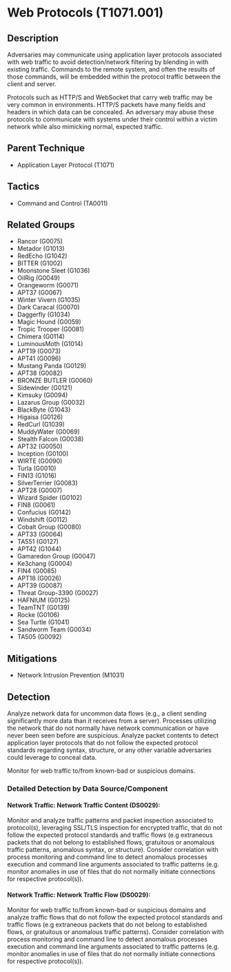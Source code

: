 # Web Protocols (T1071.001)

## Description
Adversaries may communicate using application layer protocols associated with web traffic to avoid detection/network filtering by blending in with existing traffic. Commands to the remote system, and often the results of those commands, will be embedded within the protocol traffic between the client and server. 

Protocols such as HTTP/S and WebSocket that carry web traffic may be very common in environments. HTTP/S packets have many fields and headers in which data can be concealed. An adversary may abuse these protocols to communicate with systems under their control within a victim network while also mimicking normal, expected traffic. 

## Parent Technique
- Application Layer Protocol (T1071)

## Tactics
- Command and Control (TA0011)

## Related Groups
- Rancor (G0075)
- Metador (G1013)
- RedEcho (G1042)
- BITTER (G1002)
- Moonstone Sleet (G1036)
- OilRig (G0049)
- Orangeworm (G0071)
- APT37 (G0067)
- Winter Vivern (G1035)
- Dark Caracal (G0070)
- Daggerfly (G1034)
- Magic Hound (G0059)
- Tropic Trooper (G0081)
- Chimera (G0114)
- LuminousMoth (G1014)
- APT19 (G0073)
- APT41 (G0096)
- Mustang Panda (G0129)
- APT38 (G0082)
- BRONZE BUTLER (G0060)
- Sidewinder (G0121)
- Kimsuky (G0094)
- Lazarus Group (G0032)
- BlackByte (G1043)
- Higaisa (G0126)
- RedCurl (G1039)
- MuddyWater (G0069)
- Stealth Falcon (G0038)
- APT32 (G0050)
- Inception (G0100)
- WIRTE (G0090)
- Turla (G0010)
- FIN13 (G1016)
- SilverTerrier (G0083)
- APT28 (G0007)
- Wizard Spider (G0102)
- FIN8 (G0061)
- Confucius (G0142)
- Windshift (G0112)
- Cobalt Group (G0080)
- APT33 (G0064)
- TA551 (G0127)
- APT42 (G1044)
- Gamaredon Group (G0047)
- Ke3chang (G0004)
- FIN4 (G0085)
- APT18 (G0026)
- APT39 (G0087)
- Threat Group-3390 (G0027)
- HAFNIUM (G0125)
- TeamTNT (G0139)
- Rocke (G0106)
- Sea Turtle (G1041)
- Sandworm Team (G0034)
- TA505 (G0092)

## Mitigations
- Network Intrusion Prevention (M1031)

## Detection
Analyze network data for uncommon data flows (e.g., a client sending significantly more data than it receives from a server). Processes utilizing the network that do not normally have network communication or have never been seen before are suspicious. Analyze packet contents to detect application layer protocols that do not follow the expected protocol standards regarding syntax, structure, or any other variable adversaries could leverage to conceal data.

Monitor for web traffic to/from known-bad or suspicious domains. 

### Detailed Detection by Data Source/Component
#### Network Traffic: Network Traffic Content (DS0029): 
Monitor and analyze traffic patterns and packet inspection associated to protocol(s), leveraging SSL/TLS inspection for encrypted traffic, that do not follow the expected protocol standards and traffic flows (e.g extraneous packets that do not belong to established flows, gratuitous or anomalous traffic patterns, anomalous syntax, or structure). Consider correlation with process monitoring and command line to detect anomalous processes execution and command line arguments associated to traffic patterns (e.g. monitor anomalies in use of files that do not normally initiate connections for respective protocol(s)).

#### Network Traffic: Network Traffic Flow (DS0029): 
Monitor for web traffic to/from known-bad or suspicious domains and analyze traffic flows that do not follow the expected protocol standards and traffic flows (e.g extraneous packets that do not belong to established flows, or gratuitous or anomalous traffic patterns). Consider correlation with process monitoring and command line to detect anomalous processes execution and command line arguments associated to traffic patterns (e.g. monitor anomalies in use of files that do not normally initiate connections for respective protocol(s)).

